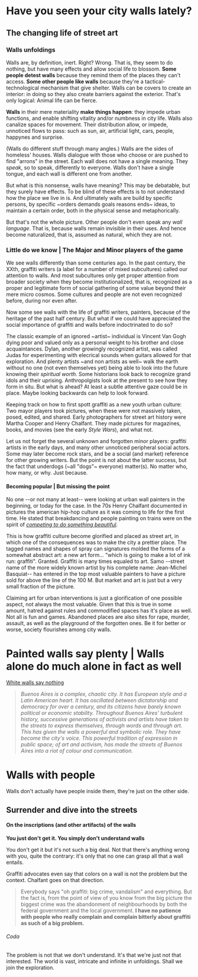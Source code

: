 # Have you seen your city walls lately?
## The changing life of street art

### Walls unfoldings
Walls are, by definition, inert. Right? Wrong. That is, they seem to do nothing, but have many effects and allow social life to blossom. **Some people detest walls** because they remind them of the places they can't access. **Some other people like walls** because they're a tactical-technological mechanism that give shelter. Walls can be covers to create an interior: in doing so they also create barriers against the exterior. That's only logical: Animal life can be fierce. 

**Walls** in their mere materiality **make things happen**: they impede urban functions, and enable shifting vitality and/or numbness in city life. Walls also canalize spaces for movement. Their distribution allow, or impede, unnoticed flows to pass: such as sun, air, artificial light, cars, people, happynes and surprise.

(Walls do different stuff through many angles.) Walls are the sides of homeless' houses. Walls dialogue with those who choose or are pushed to find "arrons" in the street. Each wall does not have a single meaning. They  _speak_, so to speak, differently to everyone. Walls don't have a single tongue, and each wall is different one from another. 

But what is this nonsense, walls have meaning? This may be debatable, but they surely have effects. To be blind of these effects is to not understand how the place we live in is. And ultimately walls are build by specific persons, by specific ~orders demands goals reasons ends~ ideas, to maintain a certain order, both in the physical sense and metaphorically.

But that's not the whole picture. Other people don't even speak any _wall language_. That is, because walls remain invisible in their uses. And hence become naturalized, that is, assumed as natural, which they are not.

### Little do we know | The Major and Minor players of the game

We see walls differently than some centuries ago. In the past century, the XXth, graffiti writers (a label for a number of mixed subcultures) called our attention to walls. And most subcultures only get proper attention from broader society when they become institutionalized, that is, recognized as a proper and legitimate form of social gathering of some value beyond their mere micro cosmos. Some cultures and people are not even recognized before, during nor even after.

Now some see walls with the life of graffiti writers, painters, because of the heritage of the past half century. But what if we could have appreciated the social importance of graffiti and walls before indoctrinated to do so? 

The classic example of an ignored ~artist~ individual is Vincent Van Gogh dying poor and valued only as a personal weight to his brother and close acquaintances. Dylan, another growingly recognized artist, was called Judas for experimenting with elecrical sounds when guitars allowed for that exploration. And plenty artists ~and non artists as well~ walk the earth without no one (not even themselves yet) being able to look into the future knowing their _spiritual worth_. Some historians look back to recognize grand idols and their uprising. Anthropolgists look at the present to see how they form in situ. But what is ahead? At least a subtle attentive gaze could be in place. Maybe looking backwards can help to look forward.

Keeping track on how to first spott graffiti as a new youth urban culture: Two mayor players took pictures, when these were not massively taken, posed, edited, and shared. Early photographers for street art history were Martha Cooper and Henry Chalfant. They made pictures for magazines, books, and movies (see the early _Style Wars_), and what not.

Let us not forget the several unknown and forgotten minor players: graffiti artists in the early days, and many other unnoticed peripheral social actors. Some may later become rock stars, and be a social (and market) reference for other growing writers. But the point is not about the latter success, but the fact that underdogs (~all "dogs"~ everyone) matter(s). No matter who, how many, or why. Just because. 

#### Becoming popular | But missing the point

No one --or not many at least-- were looking at urban wall painters in the beginning, or today for the case. In the 70s Henry Chalfant documented in pictures the american hip-hop culture as it was coming to life for the first time. He stated that breakdancing and people painting on trains were on the spirit of [_competing to do something beautiful_](http://tinyurl.com/z3m95zz). 

This is how graffiti culture become glorified and placed as street art, in which one of the consequences was to make the city a prettier place. The tagged names and shapes of spray can signatures molded the forms of a somewhat abstract art: a new art form... "which is going to make a lot of ink run: graffiti". Granted. Graffiti is many times equaled to art. Samo --street name of the more widely known artist by his complete name: Jean-Michel Basquiat-- has entered in the top most valuable painters to have a picture sold for above the line of the 100 M. But market and art is just but a very small fraction of the picture. 

Claiming art for urban interventions is just a glorification of one possible aspect, not always the most valuable. Given that this is true in some amount, hatred against rules and commodified spaces has it's place as well. Not all is fun and games. Abandoned places are also sites for rape, murder, assault, as well as the playground of the forgotten ones. Be it for better or worse, society flourishes among city walls. 

# Painted walls say plenty | Walls alone do much alone in fact as well

[White walls say nothing](http://www.imdb.com/title/tt3254710/plotsummary?ref_=tt_ov_pl)

> _Buenos Aires is a complex, chaotic city. It has European style and a Latin American heart. It has oscillated between dictatorship and democracy for over a century, and its citizens have barely known political or economic stability. Throughout Buenos Aires' turbulent history, successive generations of activists and artists have taken to the streets to express themselves, through words and through art. This has given the walls a powerful and symbolic role. They have become the city's voice. This powerful tradition of expression in public space; of art and activism, has made the streets of Buenos Aires into a riot of colour and communication._

# Walls with people

Walls don't actually have people inside them, they're just on the other side. 

## Surrender and dive into the streets
#### On the inscriptions (and other artifacts) of the walls

**You just don't get it. You simply don't understand walls** 

You don't get it but it's not such a big deal.
Not that there's anything wrong with you, quite the contrary: 
it's only that no one can grasp all that a wall entails.

Graffiti advocates even say that colors on a wall is not the problem but the context.
Chalfant goes on that direction.

> Everybody says "oh graffiti: big crime, vandalism" and everything. But the fact is, from the point of view of you know from the big picture the biggest crime was the abandonment of neighbourhoods by both the federal government and the local government. **I have no patience with people who really complain and complain bitterly about graffiti as such of a big problem.** 

###### Coda

The problem is not that we don't understand. It's that we're just not that interested.
The world is vast, intricate and infinite in unfoldings. Shall we join the exploration.

